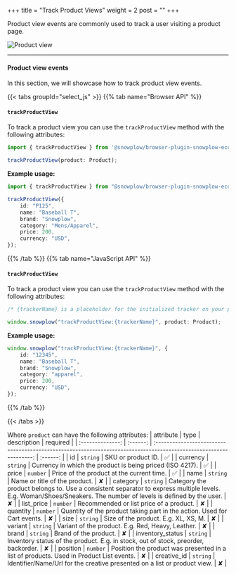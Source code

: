 +++
title = "Track Product Views"
weight = 2
post = ""
+++

Product view events are commonly used to track a user visiting a product page.

![Product view](../images/product_view.png)

---

#### Product view events

In this section, we will showcase how to track product view events.

{{< tabs groupId="select_js" >}}
{{% tab name="Browser API" %}}

#### `trackProductView`

To track a product view you can use the `trackProductView` method with the following attributes:

```ts
import { trackProductView } from '@snowplow/browser-plugin-snowplow-ecommerce';

trackProductView(product: Product);
```

**Example usage:**

```ts
import { trackProductView } from "@snowplow/browser-plugin-snowplow-ecommerce";

trackProductView({
    id: "P125",
    name: "Baseball T",
    brand: "Snowplow",
    category: "Mens/Apparel",
    price: 200,
    currency: "USD",
});
```

{{% /tab %}}
{{% tab name="JavaScript API" %}}

#### `trackProductView`

To track a product view you can use the `trackProductView` method with the following attributes:

```ts
/* {trackerName} is a placeholder for the initialized tracker on your page.  */

window.snowplow("trackProductView:{trackerName}", product: Product);
```

**Example usage:**

```ts
window.snowplow("trackProductView:{trackerName}", {
    id: "12345",
    name: "Baseball T",
    brand: "Snowplow",
    category: "apparel",
    price: 200,
    currency: "USD",
});
```

{{% /tab %}}

{{< /tabs >}}

Where `product` can have the following attributes:
| attribute | type | description | required |
| :--------------: | :------: | :----------------------------------------------------------------------------------------------------------------: | :------: |
| id | `string` | SKU or product ID. | ✅ |
| currency | `string` | Currency in which the product is being priced (ISO 4217). | ✅ |
| price | `number` | Price of the product at the current time. | ✅ |
| name | `string` | Name or title of the product. | ✘ |
| category | `string` | Category the product belongs to. Use a consistent separator to express multiple levels. E.g. Woman/Shoes/Sneakers. The number of levels is defined by the user. | ✘ |
| list_price | `number` | Recommended or list price of a product. | ✘ |
| quantity | `number` | Quantity of the product taking part in the action. Used for Cart events. | ✘ |
| size | `string` | Size of the product. E.g. XL, XS, M. | ✘ |
| variant | `string` | Variant of the product. E.g. Red, Heavy, Leather. | ✘ |
| brand | `string` | Brand of the product. | ✘ |
| inventory_status | `string` | Inventory status of the product. E.g. in stock, out of stock, preorder, backorder. | ✘ |
| position | `number` | Position the product was presented in a list of products. Used in Product List events. | ✘ |
| creative_id | `string` | Identifier/Name/Url for the creative presented on a list or product view. | ✘ |

